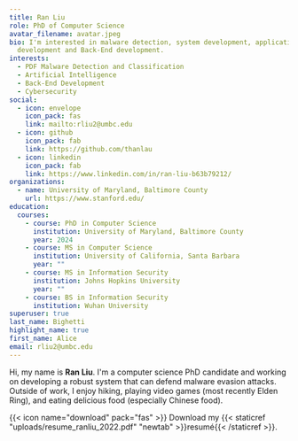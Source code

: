 ```yaml
---
title: Ran Liu
role: PhD of Computer Science
avatar_filename: avatar.jpeg
bio: I'm interested in malware detection, system development, application
  development and Back-End development.
interests:
  - PDF Malware Detection and Classification
  - Artificial Intelligence
  - Back-End Development
  - Cybersecurity
social:
  - icon: envelope
    icon_pack: fas
    link: mailto:rliu2@umbc.edu
  - icon: github
    icon_pack: fab
    link: https://github.com/thanlau
  - icon: linkedin
    icon_pack: fab
    link: https://www.linkedin.com/in/ran-liu-b63b79212/
organizations:
  - name: University of Maryland, Baltimore County
    url: https://www.stanford.edu/
education:
  courses:
    - course: PhD in Computer Science
      institution: University of Maryland, Baltimore County
      year: 2024
    - course: MS in Computer Science
      institution: University of California, Santa Barbara
      year: ""
    - course: MS in Information Security
      institution: Johns Hopkins University
      year: ""
    - course: BS in Information Security
      institution: Wuhan University
superuser: true
last_name: Bighetti
highlight_name: true
first_name: Alice
email: rliu2@umbc.edu
---
```

Hi, my name is **Ran Liu**. I'm a computer science PhD candidate and working on developing a robust system that can defend malware evasion attacks. Outside of work, I enjoy hiking, playing video games (most recently Elden Ring), and eating delicious food (especially Chinese food).

{{< icon name="download" pack="fas" >}} Download my {{< staticref "uploads/resume_ranliu_2022.pdf" "newtab" >}}resumé{{< /staticref >}}.